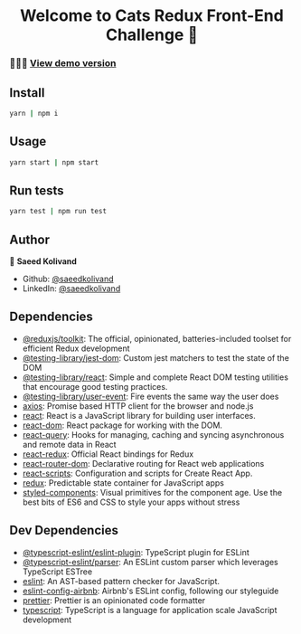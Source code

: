 <h1 align="center">Welcome to Cats Redux Front-End Challenge 👋</h1>

### 👨‍💻🔗 [View demo version]()


## Install

```sh
yarn | npm i
```

## Usage

```sh
yarn start | npm start
```

## Run tests

```sh
yarn test | npm run test
```

## Author

👤 **Saeed Kolivand**

* Github: [@saeedkolivand](https://github.com/saeedkolivand)
* LinkedIn: [@saeedkolivand](https://linkedin.com/in/saeedkolivand)
## Dependencies

- [@reduxjs/toolkit](https://ghub.io/@reduxjs/toolkit): The official, opinionated, batteries-included toolset for efficient Redux development
- [@testing-library/jest-dom](https://ghub.io/@testing-library/jest-dom): Custom jest matchers to test the state of the DOM
- [@testing-library/react](https://ghub.io/@testing-library/react): Simple and complete React DOM testing utilities that encourage good testing practices.
- [@testing-library/user-event](https://ghub.io/@testing-library/user-event): Fire events the same way the user does
- [axios](https://ghub.io/axios): Promise based HTTP client for the browser and node.js
- [react](https://ghub.io/react): React is a JavaScript library for building user interfaces.
- [react-dom](https://ghub.io/react-dom): React package for working with the DOM.
- [react-query](https://ghub.io/react-query): Hooks for managing, caching and syncing asynchronous and remote data in React
- [react-redux](https://ghub.io/react-redux): Official React bindings for Redux
- [react-router-dom](https://ghub.io/react-router-dom): Declarative routing for React web applications
- [react-scripts](https://ghub.io/react-scripts): Configuration and scripts for Create React App.
- [redux](https://ghub.io/redux): Predictable state container for JavaScript apps
- [styled-components](https://ghub.io/styled-components): Visual primitives for the component age. Use the best bits of ES6 and CSS to style your apps without stress

## Dev Dependencies

- [@typescript-eslint/eslint-plugin](https://ghub.io/@typescript-eslint/eslint-plugin): TypeScript plugin for ESLint
- [@typescript-eslint/parser](https://ghub.io/@typescript-eslint/parser): An ESLint custom parser which leverages TypeScript ESTree
- [eslint](https://ghub.io/eslint): An AST-based pattern checker for JavaScript.
- [eslint-config-airbnb](https://ghub.io/eslint-config-airbnb): Airbnb&#39;s ESLint config, following our styleguide
- [prettier](https://ghub.io/prettier): Prettier is an opinionated code formatter
- [typescript](https://ghub.io/typescript): TypeScript is a language for application scale JavaScript development
